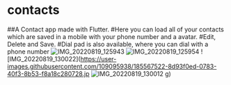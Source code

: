 # contacts

##A Contact app made with Flutter. 
#Here you can load all of your contacts which are saved in a mobile with your phone number and a avatar.
#Edit, Delete and Save.
#Dial pad is also available, where you can dial with a phone number 
![IMG_20220819_125943](https://user-images.githubusercontent.com/109095938/185567487-211666f2-b0c4-4e5c-b3bf-56474f683358.jpg)
![IMG_20220819_125954](https://user-images.githubusercontent.com/109095938/185567506-186b4a2f-cb96-4fb1-bd28-eb9f6c23ad0a.jpg)
![IMG_20220819_130022](https://user-images.githubusercontent.com/109095938/185567522-8d93f0ed-0783-40f3-8b53-f8a18c280728.jp
![IMG_20220819_130012](https://user-images.githubusercontent.com/109095938/185567534-219e4298-ef61-4fe7-96b2-b9d6b1cd4bca.jpg)
g)
